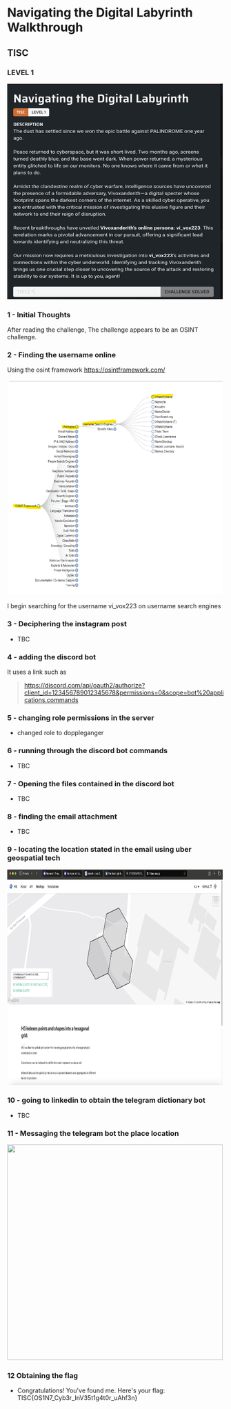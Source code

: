 # Navigating the Digital Labyrinth Walkthrough
## TISC

### LEVEL 1
<img src=https://github.com/Solaireis/Comps-Writeups/blob/main/TISC-2024/Level_1/images/Level_1_desc.png width=500px height=500px>

### 1 - Initial Thoughts
After reading the challenge,
The challenge appears to be an OSINT challenge.

### 2 - Finding the username online
Using the osint framework
https://osintframework.com/

<img src=https://github.com/Solaireis/Comps-Writeups/blob/main/TISC-2024/Level_1/images/osint_framework.png width=500px height=500px>

I begin searching for the username vi_vox223 on username search engines



### 3 - Deciphering the instagram post

- TBC

### 4 - adding the discord bot
It uses a link such as
>  https://discord.com/api/oauth2/authorize?client_id=123456789012345678&permissions=0&scope=bot%20applications.commands

### 5 - changing role permissions in the server

- changed role to doppleganger 

### 6 - running through the discord bot commands

- TBC

### 7 - Opening the files contained in the discord bot

- TBC

### 8 - finding the email attachment

- TBC

### 9 - locating the location stated in the email using uber geospatial tech

<img src=https://github.com/Solaireis/Comps-Writeups/blob/main/TISC-2024/Level_1/images/uber.png width=500px height=500px>


### 10 - going to linkedin to obtain the telegram dictionary bot

- TBC

### 11 - Messaging the telegram bot the place location

 <img src=https://github.com/Solaireis/Comps-Writeups/blob/main/TISC-2024/Level_1/images/telegram_bot.png width=500px height=500px>


### 12 Obtaining the flag 

- Congratulations! You've found me. Here's your flag: TISC{OS1N7_Cyb3r_InV35t1g4t0r_uAhf3n}
